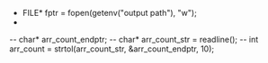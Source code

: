 - FILE* fptr = fopen(getenv("output path"), "w");
- 
-- char* arr_count_endptr;
-- char* arr_count_str = readline();
-- int arr_count = strtol(arr_count_str, &arr_count_endptr, 10);
